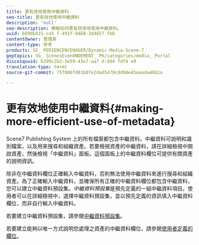 ```yaml
---
title: 更有效地使用中繼資料
seo-title: 更有效地使用中繼資料
description: 'null'
seo-description: 瞭解如何更有效率地使用中繼資料。
uuid: 6690b815-ca5 f-491f-94EB-3d4657 fb8
contentOwner: 管理員
content-type: 參考
products: SG_ PERIENCENCENAGER/Dynamic-Media-Scene-7
geptopics: SG_ ScenesEvenONDEMENT_ PK/categories/media_ Portal
discoiquuid: b399c2b2-3e59-43e7-aa7 d-dd4 fdf4 e9
translation-type: tm+mt
source-git-commit: 75f006fd81b0fe2dad5479cdd98e45eaada46b2a

---
```



# 更有效地使用中繼資料{#making-more-efficient-use-of-metadata}

Scene7 Publishing System 上的所有檔案都包含中繼資料。中繼資料可說明和識別檔案，以及用來搜尋和組織資產。若要檢視資產的中繼資料，請在詳細檢視中開啟資產，然後檢視「中繼資料」面板。這個面板上的中繼資料欄位可提供有關資產的說明資訊。

除非在中繼資料欄位正確輸入中繼資料，否則無法使用中繼資料來進行搜尋和組織資產。為了正確輸入中繼資料，並確保所有正確的中繼資料欄位都包含中繼資料，您可以建立中繼資料預設集。*中繼資料預設集*&#x200B;是預先定義的一組中繼資料項目。使用者可以在詳細檢視中，選擇中繼資料預設集，並以預先定義的資訊填入中繼資料欄位，而非自行輸入中繼資料。

若要建立中繼資料預設集，請參閱[中繼資料預設集](application-setup.md#metadata_presets)。

若要建立能夠以唯一方式說明您處理之資產的中繼資料欄位，請參閱[使用者定義的欄位](application-setup.md#user_defined_fields)。
